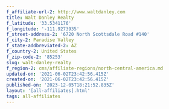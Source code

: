 ```yaml
---
f_affiliate-url-2: http://www.waltdanley.com
title: Walt Danley Realty
f_latitude: '33.5341176'
f_longitude: '-111.9273935'
f_street-address-2: '6720 North Scottsdale Road #140­'
f_city-2: Paradise Valley­
f_state-addbreviated-2: AZ­
f_country-2: United States
f_zip-code-2: '85253'
slug: walt-danley-realty
f_region-2: cms/affiliate-regions/north-central-america.md
updated-on: '2021-06-02T23:42:56.415Z'
created-on: '2021-06-02T23:42:56.415Z'
published-on: '2023-12-05T18:21:52.835Z'
layout: '[all-affiliates].html'
tags: all-affiliates
---
```



